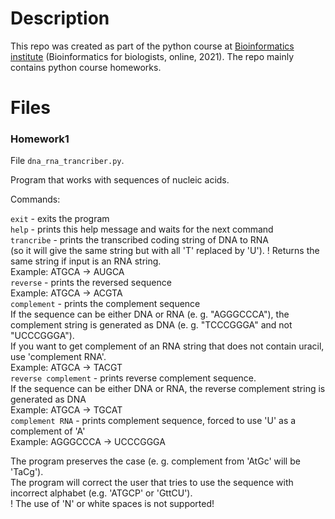 # Description
This repo was created as part of the python course at [Bioinformatics institute](https://bioinf.me/en/education/) (Bioinformatics for biologists, online, 2021). The repo mainly contains python course homeworks. 

# Files 

### Homework1 
File `dna_rna_trancriber.py`. 

Program that works with sequences of nucleic acids. 

Commands:

`exit` - exits the program   
`help` - prints this help message and waits for the next command  
`trancribe` - prints the transcribed coding string of DNA to RNA   
(so it will give the same string but with all 'T' replaced by 'U'). 
! Returns the same string if input is an RNA string.   
Example: ATGCA -> AUGCA  
`reverse` - prints the reversed sequence   
Example: ATGCA -> ACGTA  
`complement` - prints the complement sequence   
If the sequence can be either DNA or RNA (e. g. "AGGGCCCA"), the complement string is generated as DNA (e. g. "TCCCGGGA" and not "UCCCGGGA").  
If you want to get complement of an RNA string that does not contain uracil, use 'complement RNA'.  
Example: ATGCA -> TACGT  
`reverse complement` - prints reverse complement sequence.   
If the sequence can be either DNA or RNA, the reverse complement string is generated as DNA  
Example: ATGCA -> TGCAT  
`complement RNA` - prints complement sequence, forced to use 'U' as a complement of 'A'   
Example: AGGGCCCA -> UCCCGGGA  

The program preserves the case (e. g. complement from 'AtGc' will be 'TaCg').  
The program will correct the user that tries to use the sequence with incorrect alphabet (e.g. 'ATGCP' or 'GttCU').   
! The use of 'N' or white spaces is not supported!  


